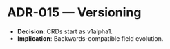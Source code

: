 # ADR-015 — Versioning

- **Decision**: CRDs start as v1alpha1.
- **Implication**: Backwards-compatible field evolution.
